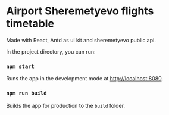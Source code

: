 # Airport Sheremetyevo flights timetable

Made with React, Antd as ui kit and sheremetyevo public api.
  
In the project directory, you can run:

### `npm start`

Runs the app in the development mode at [http://localhost:8080](http://localhost:8080).  

### `npm run build`

Builds the app for production to the `build` folder.  


